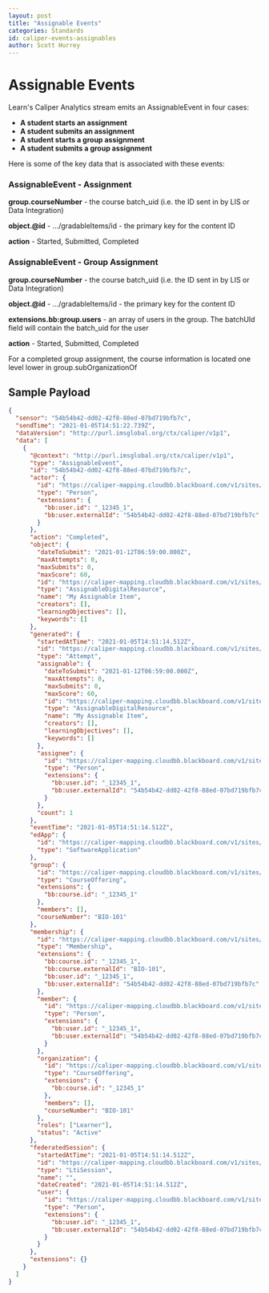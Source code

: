 ```yaml
---
layout: post
title: "Assignable Events"
categories: Standards
id: caliper-events-assignables
author: Scott Hurrey
---
```


# Assignable Events

Learn's Caliper Analytics stream emits an AssignableEvent in four
cases:

- **A student starts an assignment**
- **A student submits an assignment**
- **A student starts a group assignment**
- **A student submits a group assignment**

Here is some of the key data that is associated with these events:

### AssignableEvent - Assignment

**group.courseNumber** - the course batch_uid (i.e. the ID sent in by LIS or Data Integration)

**object.@id** - …/gradableItems/id - the primary key for the content ID

**action** - Started, Submitted, Completed

### AssignableEvent - Group Assignment

**group.courseNumber** - the course batch_uid (i.e. the ID sent in by LIS or Data Integration)

**object.@id** - …/gradableItems/id - the primary key for the content ID

**extensions.bb:group.users** - an array of users in the group. The batchUId field will contain the batch_uid for the user

**action** - Started, Submitted, Completed

For a completed group assignment, the course information is located one level
lower in group.subOrganizationOf

## Sample Payload

```json
{
  "sensor": "54b54b42-dd02-42f8-88ed-07bd719bfb7c",
  "sendTime": "2021-01-05T14:51:22.739Z",
  "dataVersion": "http://purl.imsglobal.org/ctx/caliper/v1p1",
  "data": [
    {
      "@context": "http://purl.imsglobal.org/ctx/caliper/v1p1",
      "type": "AssignableEvent",
      "id": "54b54b42-dd02-42f8-88ed-07bd719bfb7c",
      "actor": {
        "id": "https://caliper-mapping.cloudbb.blackboard.com/v1/sites/54b54b42-dd02-42f8-88ed-07bd719bfb7c/users/47fe55cef30441458b7625885e8aee83",
        "type": "Person",
        "extensions": {
          "bb:user.id": "_12345_1",
          "bb:user.externalId": "54b54b42-dd02-42f8-88ed-07bd719bfb7c"
        }
      },
      "action": "Completed",
      "object": {
        "dateToSubmit": "2021-01-12T06:59:00.000Z",
        "maxAttempts": 0,
        "maxSubmits": 0,
        "maxScore": 60,
        "id": "https://caliper-mapping.cloudbb.blackboard.com/v1/sites/54b54b42-dd02-42f8-88ed-07bd719bfb7c/gradableItems/_12345_1",
        "type": "AssignableDigitalResource",
        "name": "My Assignable Item",
        "creators": [],
        "learningObjectives": [],
        "keywords": []
      },
      "generated": {
        "startedAtTime": "2021-01-05T14:51:14.512Z",
        "id": "https://caliper-mapping.cloudbb.blackboard.com/v1/sites/54b54b42-dd02-42f8-88ed-07bd719bfb7c/gradableItems/_12345_1/attempts/_12345_1",
        "type": "Attempt",
        "assignable": {
          "dateToSubmit": "2021-01-12T06:59:00.000Z",
          "maxAttempts": 0,
          "maxSubmits": 0,
          "maxScore": 60,
          "id": "https://caliper-mapping.cloudbb.blackboard.com/v1/sites/54b54b42-dd02-42f8-88ed-07bd719bfb7c/gradableItems/_12345_1",
          "type": "AssignableDigitalResource",
          "name": "My Assignable Item",
          "creators": [],
          "learningObjectives": [],
          "keywords": []
        },
        "assignee": {
          "id": "https://caliper-mapping.cloudbb.blackboard.com/v1/sites/54b54b42-dd02-42f8-88ed-07bd719bfb7c/users/47fe55cef30441458b7625885e8aee83",
          "type": "Person",
          "extensions": {
            "bb:user.id": "_12345_1",
            "bb:user.externalId": "54b54b42-dd02-42f8-88ed-07bd719bfb7c"
          }
        },
        "count": 1
      },
      "eventTime": "2021-01-05T14:51:14.512Z",
      "edApp": {
        "id": "https://caliper-mapping.cloudbb.blackboard.com/v1/sites/54b54b42-dd02-42f8-88ed-07bd719bfb7c/applications/learn",
        "type": "SoftwareApplication"
      },
      "group": {
        "id": "https://caliper-mapping.cloudbb.blackboard.com/v1/sites/54b54b42-dd02-42f8-88ed-07bd719bfb7c/courses/22fb6a3e811f4bad8a418dcb2caa0a85",
        "type": "CourseOffering",
        "extensions": {
          "bb:course.id": "_12345_1"
        },
        "members": [],
        "courseNumber": "BIO-101"
      },
      "membership": {
        "id": "https://caliper-mapping.cloudbb.blackboard.com/v1/sites/54b54b42-dd02-42f8-88ed-07bd719bfb7c/courses/22fb6a3e811f4bad8a418dcb2caa0a85/members/47fe55cef30441458b7625885e8aee83",
        "type": "Membership",
        "extensions": {
          "bb:course.id": "_12345_1",
          "bb:course.externalId": "BIO-101",
          "bb:user.id": "_12345_1",
          "bb:user.externalId": "54b54b42-dd02-42f8-88ed-07bd719bfb7c"
        },
        "member": {
          "id": "https://caliper-mapping.cloudbb.blackboard.com/v1/sites/54b54b42-dd02-42f8-88ed-07bd719bfb7c/users/47fe55cef30441458b7625885e8aee83",
          "type": "Person",
          "extensions": {
            "bb:user.id": "_12345_1",
            "bb:user.externalId": "54b54b42-dd02-42f8-88ed-07bd719bfb7c"
          }
        },
        "organization": {
          "id": "https://caliper-mapping.cloudbb.blackboard.com/v1/sites/54b54b42-dd02-42f8-88ed-07bd719bfb7c/courses/22fb6a3e811f4bad8a418dcb2caa0a85",
          "type": "CourseOffering",
          "extensions": {
            "bb:course.id": "_12345_1"
          },
          "members": [],
          "courseNumber": "BIO-101"
        },
        "roles": ["Learner"],
        "status": "Active"
      },
      "federatedSession": {
        "startedAtTime": "2021-01-05T14:51:14.512Z",
        "id": "https://caliper-mapping.cloudbb.blackboard.com/v1/sites/54b54b42-dd02-42f8-88ed-07bd719bfb7c/sessions/",
        "type": "LtiSession",
        "name": "",
        "dateCreated": "2021-01-05T14:51:14.512Z",
        "user": {
          "id": "https://caliper-mapping.cloudbb.blackboard.com/v1/sites/54b54b42-dd02-42f8-88ed-07bd719bfb7c/users/47fe55cef30441458b7625885e8aee83",
          "type": "Person",
          "extensions": {
            "bb:user.id": "_12345_1",
            "bb:user.externalId": "54b54b42-dd02-42f8-88ed-07bd719bfb7c"
          }
        }
      },
      "extensions": {}
    }
  ]
}
```
